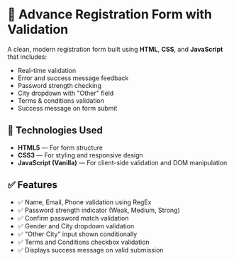 # 📝 Advance Registration Form with Validation

A clean, modern registration form built using **HTML**, **CSS**, and **JavaScript** that includes:

- Real-time validation
- Error and success message feedback
- Password strength checking
- City dropdown with "Other" field
- Terms & conditions validation
- Success message on form submit

## 🔧 Technologies Used

- **HTML5** — For form structure
- **CSS3** — For styling and responsive design
- **JavaScript (Vanilla)** — For client-side validation and DOM manipulation

## ✅ Features

- ✅ Name, Email, Phone validation using RegEx
- ✅ Password strength indicator (Weak, Medium, Strong)
- ✅ Confirm password match validation
- ✅ Gender and City dropdown validation
- ✅ "Other City" input shown conditionally
- ✅ Terms and Conditions checkbox validation
- ✅ Displays success message on valid submission
